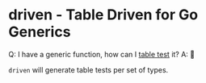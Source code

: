 # driven - Table Driven for Go Generics

Q: I have a generic function, how can I [table test][tt] it?
A: 🤷

[tt]: https://dave.cheney.net/2019/05/07/prefer-table-driven-tests

`driven` will generate table tests per set of types.

